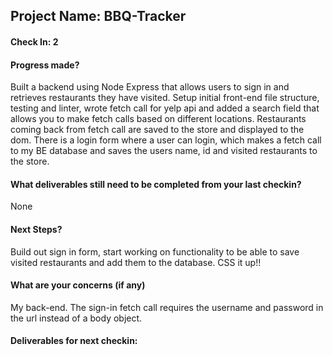 ## Project Name: BBQ-Tracker

#### Check In: 2

#### Progress made?
Built a backend using Node Express that allows users to sign in and retrieves restaurants they have visited. 
Setup initial front-end file structure, testing and linter, wrote fetch call for yelp api and added a search field that allows you to make fetch calls based on different locations. Restaurants coming back from fetch call are saved to the store and displayed to the dom.  There is a login form where a user can login, which makes a fetch call to my BE database and saves the users name, id and visited restaurants to the store. 

#### What deliverables still need to be completed from your last checkin?
None

#### Next Steps?
Build out sign in form, start working on functionality to be able to save visited restaurants and add them to the database. CSS it up!!

#### What are your concerns (if any)
My back-end. The sign-in fetch call requires the username and password in the url instead of a body object.

#### Deliverables for next checkin:

